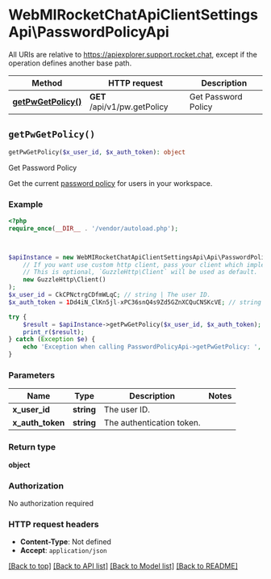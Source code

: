 # WebMIRocketChatApiClientSettingsApi\PasswordPolicyApi

All URIs are relative to https://apiexplorer.support.rocket.chat, except if the operation defines another base path.

| Method | HTTP request | Description |
| ------------- | ------------- | ------------- |
| [**getPwGetPolicy()**](PasswordPolicyApi.md#getPwGetPolicy) | **GET** /api/v1/pw.getPolicy | Get Password Policy |


## `getPwGetPolicy()`

```php
getPwGetPolicy($x_user_id, $x_auth_token): object
```

Get Password Policy

Get the current [password policy](https://docs.rocket.chat/v1/docs/accounts#password-policy) for users in your workspace.

### Example

```php
<?php
require_once(__DIR__ . '/vendor/autoload.php');



$apiInstance = new WebMIRocketChatApiClientSettingsApi\Api\PasswordPolicyApi(
    // If you want use custom http client, pass your client which implements `GuzzleHttp\ClientInterface`.
    // This is optional, `GuzzleHttp\Client` will be used as default.
    new GuzzleHttp\Client()
);
$x_user_id = CkCPNctrgCDfmWLqC; // string | The user ID.
$x_auth_token = 1Dd4iN_ClKn5jl-xPC36snQ4s9Zd5GZnXCQuCNSKcVE; // string | The authentication token.

try {
    $result = $apiInstance->getPwGetPolicy($x_user_id, $x_auth_token);
    print_r($result);
} catch (Exception $e) {
    echo 'Exception when calling PasswordPolicyApi->getPwGetPolicy: ', $e->getMessage(), PHP_EOL;
}
```

### Parameters

| Name | Type | Description  | Notes |
| ------------- | ------------- | ------------- | ------------- |
| **x_user_id** | **string**| The user ID. | |
| **x_auth_token** | **string**| The authentication token. | |

### Return type

**object**

### Authorization

No authorization required

### HTTP request headers

- **Content-Type**: Not defined
- **Accept**: `application/json`

[[Back to top]](#) [[Back to API list]](../../README.md#endpoints)
[[Back to Model list]](../../README.md#models)
[[Back to README]](../../README.md)
